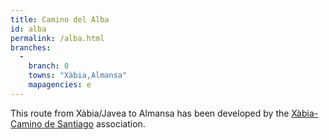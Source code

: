 ```yaml
---
title: Camino del Alba
id: alba
permalink: /alba.html
branches:
  -
    branch: 0
    towns: "Xàbia,Almansa"
    mapagencies: e
---
```


This route from Xàbia/Javea to Almansa has been developed by the [Xàbia-Camino de Santiago][0] association.

[0]: http://www.xabiacamino.es/
